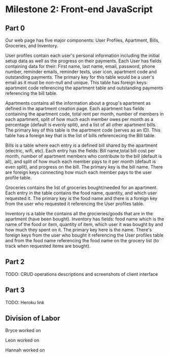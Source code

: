 # Milestone 2: Front-end JavaScript

## Part 0

Our web page has five major components: User Profiles, Apartment, Bills, Groceries, and Inventory. 

User profiles contain each user's personal information including the initial setup data as well as the progress on their payments. Each User has fields containing data for their: First name, last name, email, password, phone number, reminder emails, reminder texts, user icon, apartment code and outstanding payments. The primary key for this table would be a user's email as it must be non-null and unique. This table has foreign keys: apartment code referencing the apartment table and outstanding payments referencing the bill table.

Apartments contains all the information about a group's apartment as defined in the apartment creation page. Each apartment has fields containing the apartment code, total rent per month, number of members in each apartment, split of how much each member owes per month as a percentage (default is evenly split), and a list of all other apartment bills. The primary key of this table is the apartment code (serves as an ID). This table has a foreign key that is the list of bills referencecing the Bill table.

Bills is a table where each entry is a defined bill shared by the apartment (electric, wifi, etc). Each entry has the fields: Bill name,total bill cost per month, number of apartment members who contribute to the bill (default is all), and split of how much each member pays to it per month (default is even split), and progress on the bill. The primary key is the bill name. There are foreign keys connecting how much each member pays to the user profile table.

Groceries contains the list of groceries bought/needed for an apartment. Each entry in the table contains the food name, quantity, and which user requested it. The primary key is the food name and there is a foreign key from the user who requested it referencing the User profiles table.

Inventory is a table the contains all the grocieries/goods that are in the apartment (have been bought). Inventory has fields: food name which is the name of the food or item, quantity of item, which user it was bought by and how much they spent on it. The primary key here is the name. There's foreign keys from the user who bought it referencing the User profiles table and from the food name referencing the food name on the grocery list (to track when requested items are bought).

## Part 2

TODO: CRUD operations descriptions and screenshots of client interface

## Part 3

TODO: Heroku link

## Division of Labor

Bryce worked on 

Leon worked on

Hannah worked on 